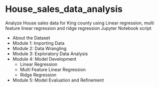 # House_sales_data_analysis
Analyze House sales data for King county using Linear regression, multi feature linear regression and ridge regression
Jupyter Notebook script
- About the Dataset
- Module 1: Importing Data
- Module 2: Data Wrangling
- Module 3: Exploratory Data Analysis
- Module 4: Model Development
    - Linear Regression
    - Multi Feature Linear Regression
    - Ridge Regression
- Module 5: Model Evaluation and Refinement
